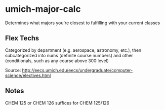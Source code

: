 # umich-major-calc
Determines what majors you're closest to fulfilling with your current classes
## Flex Techs

Categorized by department (e.g. aerospace, astronomy, etc.), then subcategorized into nums (definite course numbers) and other (conditionals, such as any course above 300 level)

Source: http://eecs.umich.edu/eecs/undergraduate/computer-science/electives.html

## Notes

CHEM 125 or CHEM 126 suffices for CHEM 125/126
